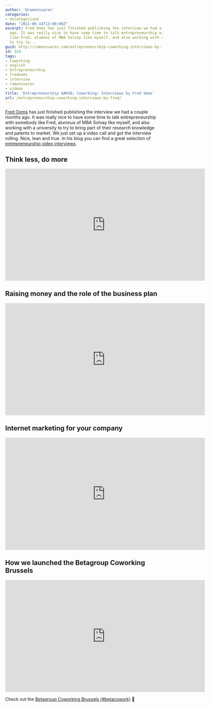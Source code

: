 ```yaml
---
author: '@ramonsuarez'
categories:
- Uncategorized
date: "2011-06-14T13:00:00Z"
excerpt: Fred Ooms has just finished publishing the interview we had a couple months
  ago. It was really nice to have some time to talk entrepreneurship with somebody
  like Fred, alumnus of MBA Solvay like myself, and also working with a university
  to try to...
guid: http://ramonsuarez.com/entrepreneurship-coworking-interviews-by-fred
id: 324
tags:
- Coworking
- english
- Entrepreneurship
- fredooms
- interview
- ramonsuarez
- videos
title: 'Entrepreneurship &#038; Coworking: Interviews by Fred Ooms'
url: /entrepreneurship-coworking-interviews-by-fred/
---
```


[Fred Ooms](http://www.linkedin.com/in/fredooms "Fred Ooms blog") has just finished publishing the interview we had a couple months ago. It was really nice to have some time to talk entrepreneurship with somebody like Fred, alumnus of MBA Solvay like myself, and also working with a university to try to bring part of their research knowledge and patents to market. We just set up a video call and got the interview rolling. Nice, lean and true. In his blog you can find a great selection of [entrepreneurship video interviews](http://blog.thebraintwist.com/ "Entrepreneurship video interviews Fred Ooms").

## Think less, do more

<span class="embed-youtube" style="text-align:center; display: block;"><iframe allowfullscreen="true" class="youtube-player" height="360" sandbox="allow-scripts allow-same-origin allow-popups allow-presentation" src="https://www.youtube.com/embed/iIeV3zeCp2U?version=3&rel=1&showsearch=0&showinfo=1&iv_load_policy=1&fs=1&hl=en-US&autohide=2&wmode=transparent" style="border:0;" width="640"></iframe></span>

## Raising money and the role of the business plan

<span class="embed-youtube" style="text-align:center; display: block;"><iframe allowfullscreen="true" class="youtube-player" height="360" sandbox="allow-scripts allow-same-origin allow-popups allow-presentation" src="https://www.youtube.com/embed/0wf1AvpJCP0?version=3&rel=1&showsearch=0&showinfo=1&iv_load_policy=1&fs=1&hl=en-US&autohide=2&wmode=transparent" style="border:0;" width="640"></iframe></span>

## Internet marketing for your company

<span class="embed-youtube" style="text-align:center; display: block;"><iframe allowfullscreen="true" class="youtube-player" height="360" sandbox="allow-scripts allow-same-origin allow-popups allow-presentation" src="https://www.youtube.com/embed/Ik-vuyl6EFs?version=3&rel=1&showsearch=0&showinfo=1&iv_load_policy=1&fs=1&hl=en-US&autohide=2&wmode=transparent" style="border:0;" width="640"></iframe></span>

## How we launched the Betagroup Coworking Brussels

<span class="embed-youtube" style="text-align:center; display: block;"><iframe allowfullscreen="true" class="youtube-player" height="360" sandbox="allow-scripts allow-same-origin allow-popups allow-presentation" src="https://www.youtube.com/embed/ssB5oKyrm1A?version=3&rel=1&showsearch=0&showinfo=1&iv_load_policy=1&fs=1&hl=en-US&autohide=2&wmode=transparent" style="border:0;" width="640"></iframe></span>

Check out the [Betagroup Coworking Brussels (#betacowork)](http://coworking.betagroup.be "Coworking Bruxelles Betacowork") 🙂